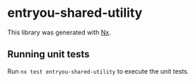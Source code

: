 # entryou-shared-utility

This library was generated with [Nx](https://nx.dev).

## Running unit tests

Run `nx test entryou-shared-utility` to execute the unit tests.
